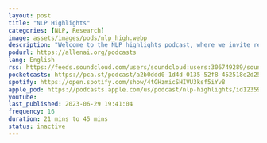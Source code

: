 ```yaml
---
layout: post
title: "NLP Highlights"
categories: [NLP, Research]
image: assets/images/pods/nlp_high.webp
description: "Welcome to the NLP highlights podcast, where we invite researchers to talk about their work in various areas in natural language processing. The hosts are Matt Gardner, Pradeep Dasigi (research scientists at the Allen Institute for Artificial Intelligence) and Waleed Ammar (research scientist at Google)."
podurl: https://allenai.org/podcasts
lang: English
rss: https://feeds.soundcloud.com/users/soundcloud:users:306749289/sounds.rss
pocketcasts: https://pca.st/podcast/a2b0ddd0-1d4d-0135-52f8-452518e2d253
spotify: https://open.spotify.com/show/4tGHzmicSHIVU3ksf5iYv8
apple_pod: https://podcasts.apple.com/us/podcast/nlp-highlights/id1235937471
youtube:
last_published: 2023-06-29 19:41:04
frequency: 16
duration: 21 mins to 45 mins
status: inactive
---
```

